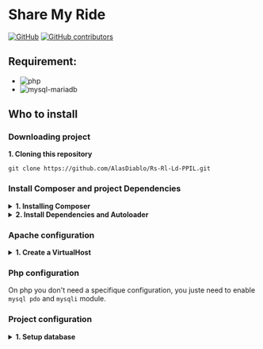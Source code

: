 # Share My Ride

[![GitHub](https://img.shields.io/github/license/AlasDiablo/Rs-Rl-Ld-PPIL?style=for-the-badge)](https://github.com/AlasDiablo/Rs-Rl-Ld-PPIL/blob/master/LICENSE)
[![GitHub contributors](https://img.shields.io/github/contributors-anon/AlasDiablo/Rs-Rl-Ld-PPIL?style=for-the-badge)](https://github.com/AlasDiablo/Rs-Rl-Ld-PPIL/graphs/contributors)

## Requirement:

- ![php](https://img.shields.io/badge/php-%5E7.3-blue?style=flat-square&logo=PHP)
- ![mysql-mariadb](https://img.shields.io/badge/MySQL-MariaDB-blue?style=flat-square&logo=MariaDB)

## Who to install

### Downloading project

<summary><b>1. Cloning this repository</b></summary>

```
git clone https://github.com/AlasDiablo/Rs-Rl-Ld-PPIL.git
```

### Install Composer and project Dependencies

<details><summary><b>1. Installing Composer</b></summary>
<ul><li>

A. Downloading Composer:
- Windows:
[Composer-Setup.exe](https://getcomposer.org/Composer-Setup.exe)    
- Ubuntu & other:
[Command-line installation](https://getcomposer.org/download/)
</li>
<li>
B. Chose php version (Windows only):<br>
<img src="https://raw.githubusercontent.com/AlasDiablo/Rs-Rl-Ld-PPIL/readme/readme-assets/compser.jpg" alt="composer-windows" width="400px"/>

</li></ul>
</details>

<details><summary><b>2. Install Dependencies and Autoloader</b></summary>
<ul><li>
A. Via make

```
project location $> make
```
</li>
<li>
B. Via composer directly

```
project location $> composer install
```
</li></ul>
</details>

### Apache configuration

<details><summary><b>1. Create a VirtualHost</b></summary>
<ul><li>

A. For the apache configuration you need to create a VirtualHost with the name of your choice.

</li><li>

B. This VirtualHost need to allow override this is needed by the `.htaccess` file.

</li><li>

C. Don't forget to enable `mod_write` on apache, the `.htaccess` file use this module for enable feature for slim(php framework for url rooting).

</li></ul>
</details>

### Php configuration

On php you don't need a specifique configuration, you juste need to enable `mysql pdo` and `mysqli` module.

### Project configuration

<details><summary><b>1. Setup database</b></summary>
<ul><li>

A. Import tables into the DBMS
- Import `sql/bdd.sql` (tables use for all interation on the application)
- Import `sql/ville_france.sql` (table containing all french city)

</li><li>

B. Create database config file
- Create a new folder into `src` named `conf`
- Create a new file into `src/conf` named `conf.ini`
- Add this content into it with the proper modification
```ini
# driver to use
driver=mysql
# DBMS ip or domain name
host=127.0.0.1
# DBMS port
port=3307
# Name of your database
database=test
# Username use with your DBMS
username=root
# Password linked to your Username
password=
```

</li></ul>
</details>
